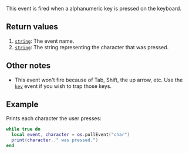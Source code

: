 This event is fired when a alphanumeric key is pressed on the keyboard.

## Return values
1. [`string`]: The event name.
2. [`string`]: The string representing the character that was pressed.

## Other notes
- This event won't fire because of Tab, Shift, the up arrow, etc. Use the [`key`] event if you wish to trap those keys.

## Example
Prints each character the user presses:
```lua
while true do
  local event, character = os.pullEvent("char")
  print(character.." was pressed.")
end
```

[`string`]: string
[`key`]: "key_(Event)"